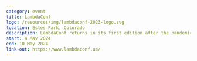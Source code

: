 ```yaml
---
category: event
title: LambdaConf
logo: /resources/img/lambdaconf-2023-logo.svg
location: Estes Park, Colorado
description: LambdaConf returns in its first edition after the pandemic, reimagined as a multi-disciplinary developer conference featuring thought-provoking, entertaining, and mind-blowing talks and workshops that will forever change the way you write software.
start: 4 May 2024
end: 10 May 2024
link-out: https://www.lambdaconf.us/
---
```

